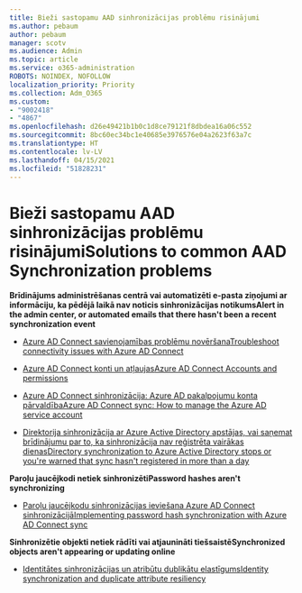 ```yaml
---
title: Bieži sastopamu AAD sinhronizācijas problēmu risinājumi
ms.author: pebaum
author: pebaum
manager: scotv
ms.audience: Admin
ms.topic: article
ms.service: o365-administration
ROBOTS: NOINDEX, NOFOLLOW
localization_priority: Priority
ms.collection: Adm_O365
ms.custom:
- "9002418"
- "4867"
ms.openlocfilehash: d26e49421b1b0c1d8ce79121f8dbdea16a06c552
ms.sourcegitcommit: 8bc60ec34bc1e40685e3976576e04a2623f63a7c
ms.translationtype: HT
ms.contentlocale: lv-LV
ms.lasthandoff: 04/15/2021
ms.locfileid: "51828231"
---
```

# <a name="solutions-to-common-aad-synchronization-problems"></a><span data-ttu-id="b2c20-102">Bieži sastopamu AAD sinhronizācijas problēmu risinājumi</span><span class="sxs-lookup"><span data-stu-id="b2c20-102">Solutions to common AAD Synchronization problems</span></span>

<span data-ttu-id="b2c20-103">**Brīdinājums administrēšanas centrā vai automatizēti e-pasta ziņojumi ar informāciju, ka pēdējā laikā nav noticis sinhronizācijas notikums**</span><span class="sxs-lookup"><span data-stu-id="b2c20-103">**Alert in the admin center, or automated emails that there hasn't been a recent synchronization event**</span></span>

- [<span data-ttu-id="b2c20-104">Azure AD Connect savienojamības problēmu novēršana</span><span class="sxs-lookup"><span data-stu-id="b2c20-104">Troubleshoot connectivity issues with Azure AD Connect</span></span>](https://docs.microsoft.com/azure/active-directory/hybrid/tshoot-connect-connectivity)

- [<span data-ttu-id="b2c20-105">Azure AD Connect konti un atļaujas</span><span class="sxs-lookup"><span data-stu-id="b2c20-105">Azure AD Connect Accounts and permissions</span></span>](https://go.microsoft.com/fwlink/p/?LinkId=820598)

- [<span data-ttu-id="b2c20-106">Azure AD Connect sinhronizācija: Azure AD pakalpojumu konta pārvaldība</span><span class="sxs-lookup"><span data-stu-id="b2c20-106">Azure AD Connect sync: How to manage the Azure AD service account</span></span>](https://docs.microsoft.com/azure/active-directory/hybrid/how-to-connect-azureadaccount)

- [<span data-ttu-id="b2c20-107">Direktorija sinhronizācija ar Azure Active Directory apstājas, vai saņemat brīdinājumu par to, ka sinhronizācija nav reģistrēta vairākas dienas</span><span class="sxs-lookup"><span data-stu-id="b2c20-107">Directory synchronization to Azure Active Directory stops or you're warned that sync hasn't registered in more than a day</span></span>](https://support.microsoft.com/help/2882421/directory-synchronization-to-azure-active-directory-stops-or-you-re-warned-that-sync-hasn-t-registered-in-more-than-a-day)
 
<span data-ttu-id="b2c20-108">**Paroļu jaucējkodi netiek sinhronizēti**</span><span class="sxs-lookup"><span data-stu-id="b2c20-108">**Password hashes aren't synchronizing**</span></span>

- [<span data-ttu-id="b2c20-109">Paroļu jaucējkodu sinhronizācijas ieviešana Azure AD Connect sinhronizācijā</span><span class="sxs-lookup"><span data-stu-id="b2c20-109">Implementing password hash synchronization with Azure AD Connect sync</span></span>](https://docs.microsoft.com/azure/active-directory/hybrid/how-to-connect-password-hash-synchronization)

<span data-ttu-id="b2c20-110">**Sinhronizētie objekti netiek rādīti vai atjaunināti tiešsaistē**</span><span class="sxs-lookup"><span data-stu-id="b2c20-110">**Synchronized objects aren't appearing or updating online**</span></span>

- [<span data-ttu-id="b2c20-111">Identitātes sinhronizācijas un atribūtu dublikātu elastīgums</span><span class="sxs-lookup"><span data-stu-id="b2c20-111">Identity synchronization and duplicate attribute resiliency</span></span>](https://docs.microsoft.com/azure/active-directory/hybrid/how-to-connect-syncservice-duplicate-attribute-resiliency)
